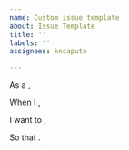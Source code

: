 ```yaml
---
name: Custom issue template
about: Issue Template
title: ''
labels: ''
assignees: kncaputo

---
```


As a ,

When I ,

I want to ,

So that .
